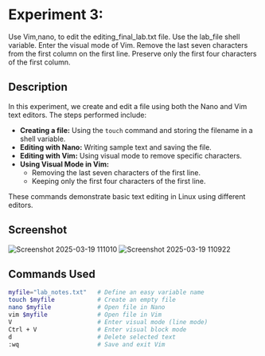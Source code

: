 # Experiment 3:  
Use Vim,nano, to edit the editing_final_lab.txt file. Use the
lab_file shell variable. Enter the visual mode of Vim. Remove
the last seven characters from the first column on the first
line. Preserve only the first four characters of the first
column. 

## Description  
In this experiment, we create and edit a file using both the Nano and Vim text editors. The steps performed include:  

- **Creating a file:** Using the `touch` command and storing the filename in a shell variable.  
- **Editing with Nano:** Writing sample text and saving the file.  
- **Editing with Vim:** Using visual mode to remove specific characters.  
- **Using Visual Mode in Vim:**  
  - Removing the last seven characters of the first line.  
  - Keeping only the first four characters of the first line.  

These commands demonstrate basic text editing in Linux using different editors.  

## Screenshot  
![Screenshot 2025-03-19 111010](https://github.com/user-attachments/assets/5ffef626-54dd-459b-9718-cf571e51ea36)
![Screenshot 2025-03-19 110922](https://github.com/user-attachments/assets/04fa5d58-75b0-4116-a749-19519419ac11)


## Commands Used  
```bash
myfile="lab_notes.txt"   # Define an easy variable name  
touch $myfile            # Create an empty file  
nano $myfile             # Open file in Nano  
vim $myfile              # Open file in Vim  
V                        # Enter visual mode (line mode)  
Ctrl + V                 # Enter visual block mode  
d                        # Delete selected text  
:wq                      # Save and exit Vim  
